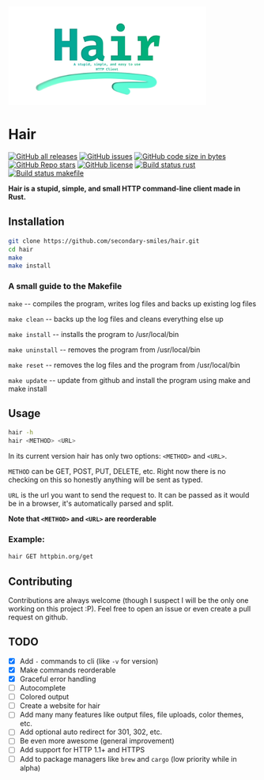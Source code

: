 <br/>
    <a href="https://github.com/secondary-smiles/hair">
    <img alt="Hair Banner" height="200" src="https://raw.githubusercontent.com/secondary-smiles/hair/master/social/Hair-Banner.png" />
    </a>
</br>

# Hair

<!-- SHIELDS BEGIN -->
[![GitHub all releases](https://img.shields.io/github/downloads/secondary-smiles/hair/total?logo=GitHub)](https://github.com/secondary-smiles/hair/releases)
[![GitHub issues](https://img.shields.io/github/issues/secondary-smiles/hair?logo=GitHub)](https://github.com/secondary-smiles/hair/issues)
[![GitHub code size in bytes](https://img.shields.io/github/languages/code-size/secondary-smiles/hair)](https://github.com/secondary-smiles/hair)
[![GitHub Repo stars](https://img.shields.io/github/stars/secondary-smiles/hair?color=yellow&logo=GitHub)](https://github.com/secondary-smiles/hair/stargazers)
[![GitHub license](https://img.shields.io/github/license/secondary-smiles/hair)](https://github.com/secondary-smiles/hair/blob/master/LICENSE.txt)
[![Build status rust](https://github.com/secondary-smiles/hair/actions/workflows/rust.yml/badge.svg)](https://github.com/secondary-smiles/hair/actions/workflows/rust.yml)
[![Build status makefile](https://github.com/secondary-smiles/hair/actions/workflows/makefile.yml/badge.svg)](https://github.com/secondary-smiles/hair/actions/workflows/makefile.yml)
<!-- SHIELDS END -->

**Hair is a stupid, simple, and small HTTP command-line client made in Rust.**

## Installation
``` bash
git clone https://github.com/secondary-smiles/hair.git
cd hair
make
make install
```
### A small guide to the Makefile
`make` -- compiles the program, writes log files and backs up existing log files

`make clean` -- backs up the log files and cleans everything else up

`make install` -- installs the program to /usr/local/bin

`make uninstall` -- removes the program from /usr/local/bin

`make reset` -- removes the log files and the program from /usr/local/bin

`make update` -- update from github and install the program using make and make install

## Usage
```bash
hair -h
hair <METHOD> <URL>
```

In its current version hair has only two options: `<METHOD>` and `<URL>`.

`METHOD` can be GET, POST, PUT, DELETE, etc. Right now there is no checking on this so honestly anything will be sent as typed.

`URL` is the url you want to send the request to. It can be passed as it would be in a browser, it's automatically parsed and split.

**Note that `<METHOD>` and `<URL>` are reorderable**

### Example:
```bash
hair GET httpbin.org/get
```

## Contributing
Contributions are always welcome (though I suspect I will be the only one working on this project :P). Feel free to open an issue or even create a pull request on github.

## TODO
- [X] Add `-` commands to cli (like `-v` for version)
- [X] Make commands reorderable
- [X] Graceful error handling
- [ ] Autocomplete
- [ ] Colored output
- [ ] Create a website for hair
- [ ] Add many many features like output files, file uploads, color themes, etc.
- [ ] Add optional auto redirect for 301, 302, etc.
- [ ] Be even more awesome (general improvement)
- [ ] Add support for HTTP 1.1+ and HTTPS
- [ ] Add to package managers like `brew` and `cargo` (low priority while in alpha)
